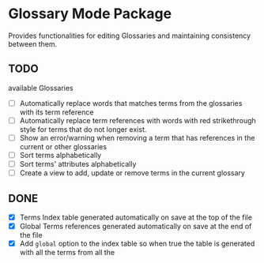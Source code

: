 # Glossary Mode Package
Provides functionalities for editing Glossaries and maintaining consistency between them.

## TODO
available Glossaries
- [ ] Automatically replace words that matches terms from the glossaries with its term reference
- [ ] Automatically replace term references with words with red strikethrough style for terms that do not longer exist.
- [ ] Show an error/warning when removing a term that has references in the current or other glossaries
- [ ] Sort terms alphabetically
- [ ] Sort terms' attributes alphabetically
- [ ] Create a view to add, update or remove terms in the current glossary

## DONE
- [X] Terms Index table generated automatically on save at the top of the file
- [X] Global Terms references generated automatically on save at the end of the file
- [X] Add `global` option to the index table so when true the table is generated with all the terms from all the 
